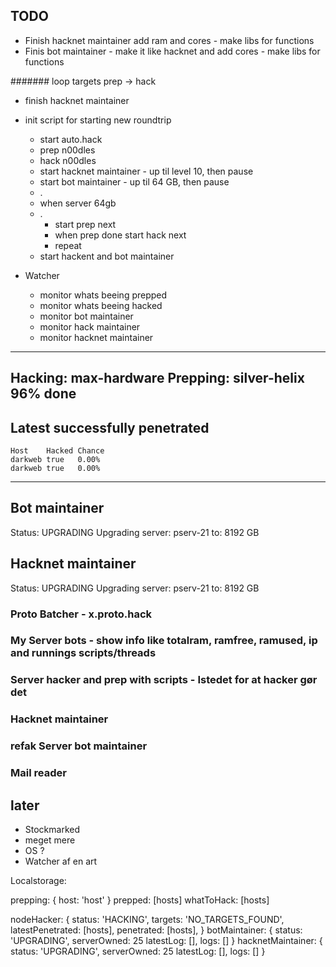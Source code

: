## TODO

- Finish hacknet maintainer add ram and cores - make libs for functions
- Finis bot maintainer - make it like hacknet and add cores - make libs for functions



####### loop targets prep -> hack








- finish hacknet maintainer
- init script for starting new roundtrip
  - start auto.hack
  - prep n00dles
  - hack n00dles
  - start hacknet maintainer - up til level 10, then pause
  - start bot maintainer - up til 64 GB, then pause
  - .
  - when server 64gb
  - .
    - start prep next
    - when prep done start hack next
    - repeat
  - start hackent and bot maintainer


- Watcher
  - monitor whats beeing prepped
  - monitor whats beeing hacked
  - monitor bot maintainer
  - monitor hack maintainer
  - monitor hacknet maintainer

-------------------------
Hacking:    max-hardware
Prepping:   silver-helix    96% done
-------------------------

Latest successfully penetrated
---------
    Host    Hacked Chance
    darkweb true   0.00% 
    darkweb true   0.00% 
---------

Bot maintainer
-------------------------
Status: UPGRADING
Upgrading server: pserv-21 to: 8192 GB

Hacknet maintainer
-------------------------
Status: UPGRADING
Upgrading server: pserv-21 to: 8192 GB




### Proto Batcher - x.proto.hack

### My Server bots - show info like totalram, ramfree, ramused, ip and runnings scripts/threads

### Server hacker and prep with scripts - Istedet for at hacker gør det

### Hacknet maintainer

### refak Server bot maintainer

### Mail reader

## later
- Stockmarked
- meget mere
- OS ?
- Watcher af en art




Localstorage:

prepping: {
    host: 'host'
}
prepped: [hosts]
whatToHack: [hosts]

nodeHacker: {
    status: 'HACKING',
    targets: 'NO_TARGETS_FOUND',
    latestPenetrated: [hosts],
    penetrated: [hosts],
}
botMaintainer: {
    status: 'UPGRADING',
    serverOwned: 25
    latestLog: [],
    logs: []
}
hacknetMaintainer: {
    status: 'UPGRADING',
    serverOwned: 25
    latestLog: [],
    logs: []
}